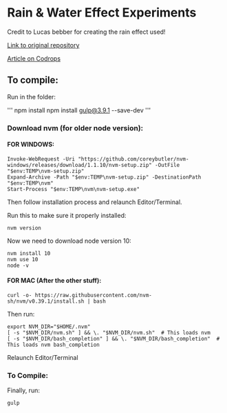 
# Rain & Water Effect Experiments

Credit to Lucas bebber for creating the rain effect used! 

[Link to original repository](https://github.com/codrops/RainEffect)

[Article on Codrops](http://tympanus.net/codrops/?p=25417)

## To compile:

Run in the folder:

'''
npm install
npm install gulp@3.9.1 --save-dev
'''
### Download nvm (for older node version):

#### FOR WINDOWS:
```
Invoke-WebRequest -Uri "https://github.com/coreybutler/nvm-windows/releases/download/1.1.10/nvm-setup.zip" -OutFile "$env:TEMP\nvm-setup.zip"
Expand-Archive -Path "$env:TEMP\nvm-setup.zip" -DestinationPath "$env:TEMP\nvm"
Start-Process "$env:TEMP\nvm\nvm-setup.exe"
```

Then follow installation process and relaunch Editor/Terminal.

Run this to make sure it properly installed:
```
nvm version
```


Now we need to download node version 10:
```
nvm install 10
nvm use 10
node -v
```


#### FOR MAC (After the other stuff):
```
curl -o- https://raw.githubusercontent.com/nvm-sh/nvm/v0.39.1/install.sh | bash
```

Then run:

```
export NVM_DIR="$HOME/.nvm"
[ -s "$NVM_DIR/nvm.sh" ] && \. "$NVM_DIR/nvm.sh"  # This loads nvm
[ -s "$NVM_DIR/bash_completion" ] && \. "$NVM_DIR/bash_completion"  # This loads nvm bash_completion
```
Relaunch Editor/Terminal

### To Compile:

Finally, run:

```
gulp
```